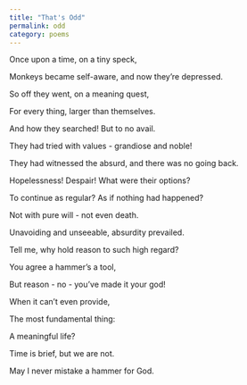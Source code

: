 ```yaml
---
title: "That's Odd"
permalink: odd
category: poems
---
```


Once upon a time, on a tiny speck,

Monkeys became self-aware, and now they’re depressed.

So off they went, on a meaning quest,

For every thing, larger than themselves.

And how they searched! But to no avail.

They had tried with values - grandiose and noble!

They had witnessed the absurd, and there was no going back.

Hopelessness! Despair! What were their options?

To continue as regular? As if nothing had happened?

Not with pure will - not even death.

Unavoiding and unseeable, absurdity prevailed.

Tell me, why hold reason to such high regard?

You agree a hammer’s a tool,

But reason - no - you’ve made it your god!

When it can’t even provide,

The most fundamental thing:

A meaningful life?

Time is brief, but we are not.

May I never mistake a hammer for God.
